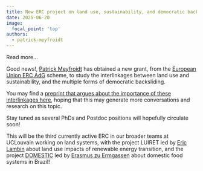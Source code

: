 ```yaml
---
title: New ERC project on land use, sustainability, and democratic backsliding, with preprint
date: 2025-06-20
image:
  focal_point: 'top'
authors: 
  - patrick-meyfroidt
---
```


Read more...

<!--more-->

Good news!, [Patrick Meyfroidt](https://landsystems-lab.earth/author/patrick-meyfroidt/) has obtained a new grant, from the [European Union ERC AdG](https://erc.europa.eu/news-events/news/erc-2024-advanced-grants-results) scheme, to study the interlinkages between land use and sustainability, and the multiple forms of democratic backsliding. 

You may find a [preprint that argues about the importance of these interlinkages here](https://doi.org/10.31223/X57J1G), hoping that this may generate more conversations and research on this topic.

Stay tuned as several PhDs and Postdoc positions will hopefully circulate soon! 

This will be the third currently active ERC in our broader teams at UCLouvain working on land systems, with the project LUIRET led by [Eric Lambin](https://www.elic.ucl.ac.be/index.php?id=92) about land use impacts of renewable energy transition, and the project [DOMESTIC](https://landsystems-lab.earth/project/domestic/) led by [Erasmus zu Ermgassen](https://landsystems-lab.earth/author/erasmus-zu-ermgassen/) about domestic food systems in Brazil!